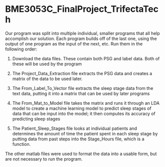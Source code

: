 # BME3053C_FinalProject_TrifectaTech

Our program was split into multiple individual, smaller programs that all help accomplish our solution. 
Each program builds off of the last one, using the output of one program as the input of the next, etc.
Run them in the following order:

1. Download the data files. These contain both PSG and label data. Both of these will be used by the program

2. The Project_Data_Extraction file extracts the PSG data and creates a matrix of the data to be used later.

3. The From_Label_To_Vector file extracts the sleep stage data from the text data, putting it into a matrix that can be used by later programs

4. The From_Mat_to_Model file takes the matrix and runs it through an LDA model to create a machine learning model to predict sleep stages of data that can be input
into the model; it then computes its accuracy of predicting sleep stages

5. The Patient_Sleep_Stages file looks at individual patients and determines the amount of time the patient spent in each sleep stage by putting data from
past steps into the Stage_Hours file, which is a function.



The other matlab files were used to format the data into a usable form, but are not necessary to run the program.
